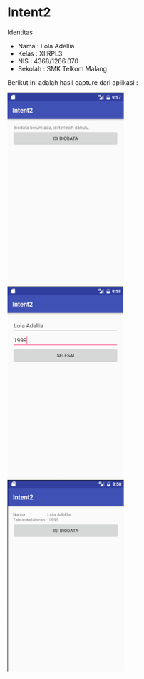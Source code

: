 # Intent2

Identitas
- Nama    : Lola Adellia
- Kelas   : XIIRPL3
- NIS     : 4368/1266.070
- Sekolah : SMK Telkom Malang

Berikut ini adalah hasil capture dari aplikasi :

![Screenshot 1](https://github.com/Adellia/Intent2/blob/master/2a.PNG)
![Screenshot 2](https://github.com/Adellia/Intent2/blob/master/2b.PNG)
![Screenshot 3](https://github.com/Adellia/Intent2/blob/master/2c.PNG)
